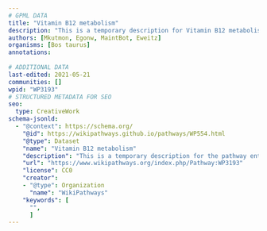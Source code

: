 ```yaml
---
# GPML DATA
title: "Vitamin B12 metabolism"
description: "This is a temporary description for Vitamin B12 metabolism"
authors: [Mkutmon, Egonw, MaintBot, Eweitz]
organisms: [Bos taurus]
annotations:
  
# ADDITIONAL DATA
last-edited: 2021-05-21
communities: []
wpid: "WP3193"
# STRUCTURED METADATA FOR SEO
seo:
  type: CreativeWork
schema-jsonld:
  - "@context": https://schema.org/
    "@id": https://wikipathways.github.io/pathways/WP554.html
    "@type": Dataset
    "name": "Vitamin B12 metabolism"
    "description": "This is a temporary description for the pathway entitled: Vitamin B12 metabolism"
    "url": "https://www.wikipathways.org/index.php/Pathway:WP3193"
    "license": CC0
    "creator":
    - "@type": Organization
      "name": "WikiPathways"
    "keywords": [
      "",
      ]
---
```

